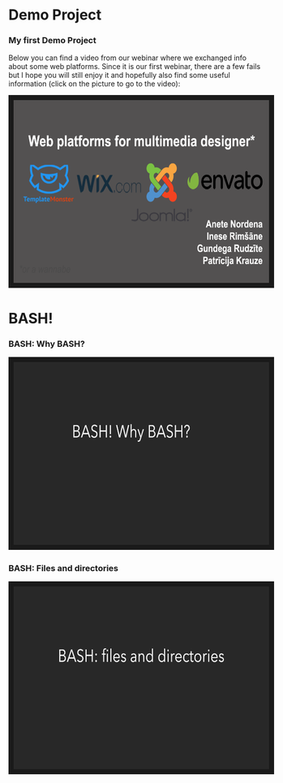# Demo Project
### My first Demo Project

Below you can find a video from our webinar where we exchanged info about some web platforms. Since it is our first webinar, there are a few fails but I hope you will still enjoy it and hopefully also find some useful information 
(click on the picture to go to the video):

<a href="https://youtu.be/QvfmdGyyJWI
" target="_blank"><img src="Images/Platforms.png" 
alt="IMAGE ALT TEXT HERE" width="640" height="360" border="10" /></a>


# BASH!
### BASH: Why BASH? ###

<a href="https://youtu.be/jmh6YsjxYY8
" target="_blank"><img src="Images/Bash_1.png" 
alt="IMAGE ALT TEXT HERE" width="640" height="360" border="10" /></a>


### BASH: Files and directories ###

<a href="https://youtu.be/uVisZRKxjqg
" target="_blank"><img src="Images/Bash_2.png" 
alt="IMAGE ALT TEXT HERE" width="640" height="360" border="10" /></a>
